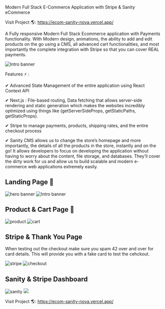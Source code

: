 Modern Full Stack E-Commerce Application with Stripe & Sanity eCommerce

Visit Project 🌎: https://ecom-sanity-nova.vercel.app/

A Fully responsive Modern Full Stack Ecommerce application with Payments functionality. With Modern design, animations, the ability to add and edit products on the go using a CMS, all advanced cart functionalities, and most importantly the complete integration with Stripe so that you can cover REAL payments. 

<img alt="Intro banner" src="https://user-images.githubusercontent.com/68613251/191939199-94238a5d-f630-4b1f-8d7f-f39fe769343f.png"/>

Features ⚡ : 

✔ Advanced State Management of the entire application using React Context API

✔ Next.js : File-based routing, Data fetching that allows server-side rendering and static generation which makes the websites incredibly optimized using things like
(getServerSideProps, getStaticPaths, getStaticProps).

✔ Stripe to manage payments, products, shipping rates, and the entire checkout process

✔ Sanity CMS allows us to change the store’s homepage and more importantly, the details of all the products in the store, instantly and on the go!
It allows developers to focus on developing the application without having to worry about the content, file storage, and databases. 
They’ll cover the dirty work for us and allow us to build scalable and modern e-commerce web applications extremely easily.



<h2>Landing Page 📰</h2>
<img alt="hero banner" src="https://user-images.githubusercontent.com/68613251/191939297-f5ad091d-82f5-4d65-9aff-6536e223e55e.png"/>
<img alt="Intro banner" src="https://user-images.githubusercontent.com/68613251/191939199-94238a5d-f630-4b1f-8d7f-f39fe769343f.png"/>

<h2>Product & Cart Page 🛒</h2>
<img alt="product" src="https://user-images.githubusercontent.com/68613251/191940451-caf4fc2b-fa30-418a-bd6f-4e56147f8263.png" />
<img alt="cart" src="https://user-images.githubusercontent.com/68613251/191939385-d95784ac-f830-4768-9a3d-5bfa54e56700.png"/>

<h2>Stripe & Thank You Page</h2>
<p>When testing out the checkout make sure you spam 42 over and over for card details. This will provide you with a fake card to test the cehckout.</p>
<img alt="stripe" src="https://user-images.githubusercontent.com/68613251/191939488-240cbb07-8d36-44fd-b832-c19cc67317dd.png" />
<img alt="checkout" src="https://user-images.githubusercontent.com/68613251/191940970-3c7aa39c-2aed-4fd1-8dba-49376806ff88.png" />

<h2>Sanity & Stripe Dashboard</h2>
<img alt="sanity" src="https://user-images.githubusercontent.com/68613251/191942521-872c22b6-db27-4ba3-a2f8-f633f7f1d2c9.png" />
<img atl="stripe-dashboard" src="https://user-images.githubusercontent.com/68613251/191942652-d0141826-5c79-4967-a35c-d5f9cf4bfaf0.png" />

Visit Project 🌎: https://ecom-sanity-nova.vercel.app/
